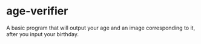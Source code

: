 # age-verifier
A basic program that will output your age and an image corresponding to it, after you input your birthday. 
